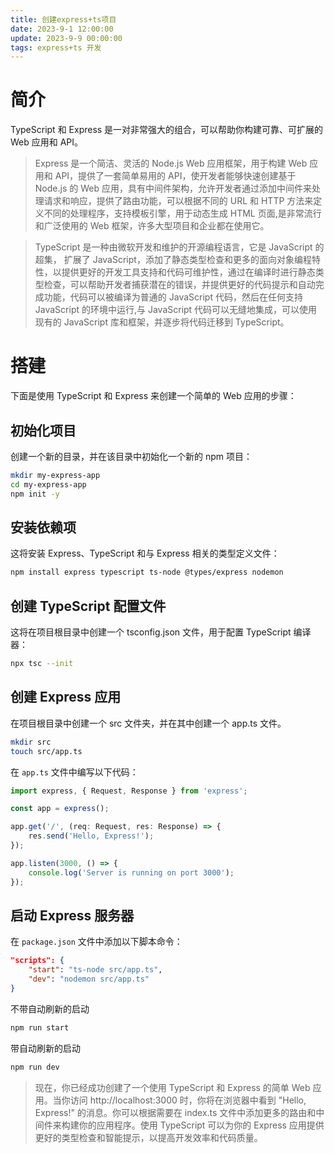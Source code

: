 ```yaml
---
title: 创建express+ts项目
date: 2023-9-1 12:00:00
update: 2023-9-9 00:00:00
tags: express+ts 开发
---
```


# 简介
TypeScript 和 Express 是一对非常强大的组合，可以帮助你构建可靠、可扩展的 Web 应用和 API。
> Express 是一个简洁、灵活的 Node.js Web 应用框架，用于构建 Web 应用和 API，提供了一套简单易用的 API，使开发者能够快速创建基于 Node.js 的 Web 应用，具有中间件架构，允许开发者通过添加中间件来处理请求和响应，提供了路由功能，可以根据不同的 URL 和 HTTP 方法来定义不同的处理程序，支持模板引擎，用于动态生成 HTML 页面,是非常流行和广泛使用的 Web 框架，许多大型项目和企业都在使用它。

> TypeScript 是一种由微软开发和维护的开源编程语言，它是 JavaScript 的超集， 扩展了 JavaScript，添加了静态类型检查和更多的面向对象编程特性，以提供更好的开发工具支持和代码可维护性，通过在编译时进行静态类型检查，可以帮助开发者捕获潜在的错误，并提供更好的代码提示和自动完成功能，代码可以被编译为普通的 JavaScript 代码，然后在任何支持 JavaScript 的环境中运行,与 JavaScript 代码可以无缝地集成，可以使用现有的 JavaScript 库和框架，并逐步将代码迁移到 TypeScript。

# 搭建
下面是使用 TypeScript 和 Express 来创建一个简单的 Web 应用的步骤：

## 初始化项目
创建一个新的目录，并在该目录中初始化一个新的 npm 项目：
```bash
mkdir my-express-app
cd my-express-app
npm init -y
```

## 安装依赖项
这将安装 Express、TypeScript 和与 Express 相关的类型定义文件：
```bash
npm install express typescript ts-node @types/express nodemon
```

## 创建 TypeScript 配置文件
这将在项目根目录中创建一个 tsconfig.json 文件，用于配置 TypeScript 编译器：
```bash
npx tsc --init
```

## 创建 Express 应用
在项目根目录中创建一个 src 文件夹，并在其中创建一个 app.ts 文件。
```bash
mkdir src
touch src/app.ts
```
在 `app.ts` 文件中编写以下代码：
```typescript
import express, { Request, Response } from 'express';

const app = express();

app.get('/', (req: Request, res: Response) => {
    res.send('Hello, Express!');
});

app.listen(3000, () => {
    console.log('Server is running on port 3000');
});
```

## 启动 Express 服务器
在 `package.json` 文件中添加以下脚本命令：
```json
"scripts": {
    "start": "ts-node src/app.ts",
    "dev": "nodemon src/app.ts"
}
```
不带自动刷新的启动
```bash
npm run start
```
带自动刷新的启动
```bash
npm run dev
```


> 现在，你已经成功创建了一个使用 TypeScript 和 Express 的简单 Web 应用。当你访问 http://localhost:3000 时，你将在浏览器中看到 "Hello, Express!" 的消息。你可以根据需要在 index.ts 文件中添加更多的路由和中间件来构建你的应用程序。使用 TypeScript 可以为你的 Express 应用提供更好的类型检查和智能提示，以提高开发效率和代码质量。
